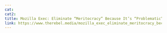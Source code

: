 ```yaml
---
cat:
cat2:
title: Mozilla Exec: Eliminate “Meritocracy” Because It’s “Problematic”
link: https://www.therebel.media/mozilla_exec_eliminate_meritocracy_because_it_s_problematic 
---
```

